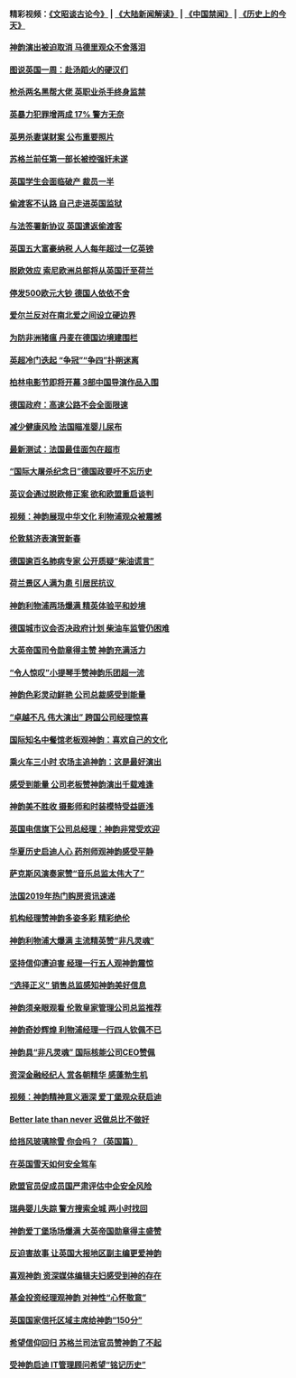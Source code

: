 #### 精彩视频：[《文昭谈古论今》](https://github.com/gfw-breaker/wenzhao) | [《大陆新闻解读》](https://github.com/gfw-breaker/ntdtv-comedy) | [《中国禁闻》](https://github.com/gfw-breaker/ntdtv-news) | [《历史上的今天》](https://github.com/gfw-breaker/today-in-history) 

#### [神韵演出被迫取消 马德里观众不舍落泪](../pages/nsc974/n11016854.md?t=02010930) 

#### [图说英国一周：赴汤蹈火的硬汉们](../pages/nsc974/n11016810.md?t=02010930) 

#### [枪杀两名黑帮大佬 英职业杀手终身监禁](../pages/nsc974/n11016799.md?t=02010930) 

#### [英暴力犯罪增两成 17% 警方无奈](../pages/nsc974/n11016787.md?t=02010930) 

#### [英男杀妻谋财案 公布重要照片](../pages/nsc974/n11016778.md?t=02010930) 

#### [苏格兰前任第一部长被控强奸未遂](../pages/nsc974/n11016772.md?t=02010930) 

#### [英国学生会面临破产 裁员一半](../pages/nsc974/n11016766.md?t=02010930) 

#### [偷渡客不认路 自己走进英国监狱](../pages/nsc974/n11016763.md?t=02010930) 

#### [与法签署新协议 英国遣返偷渡客](../pages/nsc974/n11016756.md?t=02010930) 

#### [英国五大富豪纳税 人人每年超过一亿英镑](../pages/nsc974/n11016706.md?t=02010930) 

#### [脱欧效应 索尼欧洲总部将从英国迁至荷兰](../pages/nsc974/n11015209.md?t=02010930) 

#### [停发500欧元大钞 德国人依依不舍](../pages/nsc974/n11015417.md?t=02010930) 

#### [爱尔兰反对在南北爱之间设立硬边界](../pages/nsc974/n11015382.md?t=02010930) 

#### [为防非洲猪瘟 丹麦在德国边境建围栏](../pages/nsc974/n11014368.md?t=02010930) 

#### [英超冷门迭起 “争冠”“争四”扑朔迷离](../pages/nsc974/n11014053.md?t=02010930) 

#### [柏林电影节即将开幕 3部中国导演作品入围](../pages/nsc974/n11013824.md?t=02010930) 

#### [德国政府：高速公路不会全面限速](../pages/nsc974/n11013841.md?t=02010930) 

#### [减少健康风险 法国瞄准婴儿尿布](../pages/nsc974/n11012630.md?t=02010930) 

#### [最新测试：法国最佳面包在超市](../pages/nsc974/n11012842.md?t=02010930) 

#### [“国际大屠杀纪念日”德国政要吁不忘历史](../pages/nsc974/n11012513.md?t=02010930) 

#### [英议会通过脱欧修正案 欲和欧盟重启谈判](../pages/nsc974/n11011622.md?t=02010930) 

#### [视频：神韵展现中华文化 利物浦观众被震撼](../pages/nsc974/n11011005.md?t=02010930) 

#### [伦敦慈济表演贺新春](../pages/nsc974/n11011139.md?t=02010930) 

#### [德国逾百名肺病专家 公开质疑“柴油谎言”](../pages/nsc974/n11010325.md?t=02010930) 

#### [荷兰景区人满为患 引居民抗议 ](../pages/nsc974/n11010747.md?t=02010930) 

#### [神韵利物浦两场爆满 精英体验平和妙境](../pages/nsc974/n11010417.md?t=02010930) 

#### [德国城市议会否决政府计划 柴油车监管仍困难](../pages/nsc974/n11010716.md?t=02010930) 

#### [大英帝国司令勋章得主赞 神韵充满活力](../pages/nsc974/n11009434.md?t=02010930) 

#### [“令人惊叹”小提琴手赞神韵乐团超一流](../pages/nsc974/n11009535.md?t=02010930) 

#### [神韵色彩灵动鲜艳 公司总裁感受到能量](../pages/nsc974/n11009391.md?t=02010930) 

#### [“卓越不凡 伟大演出” 跨国公司经理惊喜](../pages/nsc974/n11009359.md?t=02010930) 

#### [国际知名中餐馆老板观神韵：喜欢自己的文化](../pages/nsc974/n11009314.md?t=02010930) 

#### [乘火车三小时 农场主追神韵：这是最好演出](../pages/nsc974/n11009299.md?t=02010930) 

#### [感受到能量 公司老板赞神韵演出千载难逢](../pages/nsc974/n11009226.md?t=02010930) 

#### [神韵美不胜收 摄影师和时装模特受益匪浅](../pages/nsc974/n11009171.md?t=02010930) 

#### [英国电信旗下公司总经理：神韵非常受欢迎](../pages/nsc974/n11008992.md?t=02010930) 

#### [华夏历史启迪人心 药剂师观神韵感受平静](../pages/nsc974/n11007232.md?t=02010930) 

#### [萨克斯风演奏家赞“音乐总监太伟大了”](../pages/nsc974/n11007174.md?t=02010930) 

#### [法国2019年热门购房资讯速递](../pages/nsc974/n10947033.md?t=02010930) 

#### [机构经理赞神韵多姿多彩 精彩绝伦](../pages/nsc974/n11006484.md?t=02010930) 

#### [神韵利物浦大爆满 主流精英赞“非凡灵魂”](../pages/nsc974/n11006697.md?t=02010930) 

#### [坚持信仰遭迫害 经理一行五人观神韵震惊](../pages/nsc974/n11006523.md?t=02010930) 

#### [“选择正义” 销售总监感知神韵美好信息](../pages/nsc974/n11006437.md?t=02010930) 

#### [神韵须亲眼观看 伦敦皇家管理公司总监推荐](../pages/nsc974/n11006402.md?t=02010930) 

#### [神韵奇妙辉煌 利物浦经理一行四人钦佩不已](../pages/nsc974/n11006397.md?t=02010930) 

#### [神韵具“非凡灵魂” 国际核能公司CEO赞佩](../pages/nsc974/n11006353.md?t=02010930) 

#### [资深金融经纪人 赏各朝精华 感蓬勃生机](../pages/nsc974/n11006347.md?t=02010930) 

#### [视频：神韵精神意义涵深 爱丁堡观众获启迪](../pages/nsc974/n11004622.md?t=02010930) 

#### [Better late than never 迟做总比不做好](../pages/nsc974/n11004768.md?t=02010930) 

#### [给挡风玻璃除雪 你会吗？（英国篇）](../pages/nsc974/n11004765.md?t=02010930) 

#### [在英国雪天如何安全驾车](../pages/nsc974/n11004758.md?t=02010930) 

#### [欧盟官员促成员国严肃评估中企安全风险](../pages/nsc974/n11004719.md?t=02010930) 

#### [瑞典婴儿失踪 警方搜索全城 两小时找回](../pages/nsc974/n11004065.md?t=02010930) 

#### [神韵爱丁堡场场爆满 大英帝国勋章得主盛赞](../pages/nsc974/n11003114.md?t=02010930) 

#### [反迫害故事 让英国大报地区副主编更爱神韵](../pages/nsc974/n11003184.md?t=02010930) 

#### [喜观神韵 资深媒体编辑夫妇感受到神的存在](../pages/nsc974/n11003116.md?t=02010930) 

#### [基金投资经理观神韵 对神性“心怀敬意”](../pages/nsc974/n11003069.md?t=02010930) 

#### [英国国家信托区域主席给神韵“150分”](../pages/nsc974/n11003048.md?t=02010930) 

#### [希望信仰回归 苏格兰司法官员赞神韵了不起](../pages/nsc974/n11003060.md?t=02010930) 

#### [受神韵启迪 IT管理顾问希望“铭记历史”](../pages/nsc974/n11003055.md?t=02010930) 

